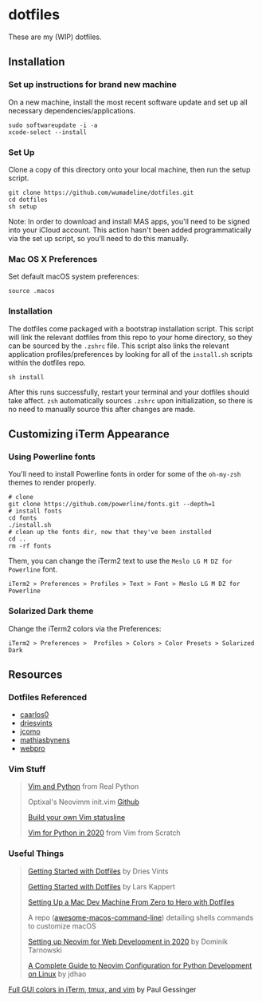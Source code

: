 # dotfiles
These are my (WIP) dotfiles.

## Installation
### Set up instructions for brand new machine
On a new machine, install the most recent software update and set up all
necessary dependencies/applications.
```
sudo softwareupdate -i -a
xcode-select --install
```

### Set Up
Clone a copy of this directory onto your local machine, then run the setup script.
```
git clone https://github.com/wumadeline/dotfiles.git
cd dotfiles
sh setup
```

Note: In order to download and install MAS apps, you'll need to be signed into your iCloud account. This action hasn't been added programmatically via the set up script, so you'll need to do this manually.

### Mac OS X Preferences
Set default macOS system preferences:
```
source .macos
```

### Installation
The dotfiles come packaged with a bootstrap installation script. This script
will link the relevant dotfiles from this repo to your home directory, so they
can be sourced by the `.zshrc` file. This script also links the relevant
application profiles/preferences by looking for all of the `install.sh` scripts
within the dotfiles repo.

```
sh install
```
After this runs successfully, restart your terminal and your dotfiles should
take affect. `zsh` automatically sources `.zshrc` upon initialization, so there
is no need to manually source this after changes are made.

## Customizing iTerm Appearance
### Using Powerline fonts
You'll need to install Powerline fonts in order for some of the `oh-my-zsh`
themes to render properly.
```
# clone
git clone https://github.com/powerline/fonts.git --depth=1
# install fonts
cd fonts
./install.sh
# clean up the fonts dir, now that they've been installed
cd ..
rm -rf fonts
```

Them, you can change the iTerm2 text to use the `Meslo LG M DZ for Powerline`
font.
```
iTerm2 > Preferences > Profiles > Text > Font > Meslo LG M DZ for Powerline
```

### Solarized Dark theme
Change the iTerm2 colors via the Preferences:
```
iTerm2 > Preferences >  Profiles > Colors > Color Presets > Solarized Dark
```

## Resources
### Dotfiles Referenced
- [caarlos0](https://github.com/caarlos0/dotfiles)
- [driesvints](https://github.com/driesvints/dotfiles)
- [jcomo](https://github.com/jcomo/dotfiles)
- [mathiasbynens](https://github.com/mathiasbynens/dotfiles)
- [webpro](https://github.com/webpro/dotfiles)

### Vim Stuff
> [Vim and Python](https://realpython.com/vim-and-python-a-match-made-in-heaven/)
from Real Python
>
> Optixal's Neovimm init.vim [Github](https://github.com/Optixal/neovim-init.vim)
>
> [Build your own Vim statusline](https://shapeshed.com/vim-statuslines/)
>
> [Vim for Python in 2020](https://www.vimfromscratch.com/articles/vim-for-python/)
 from Vim from Scratch

### Useful Things
> [Getting Started with Dotfiles](https://driesvints.com/blog/getting-started-with-dotfiles/) by Dries Vints
>
> [Getting Started with
Dotfiles](https://medium.com/@webprolific/getting-started-with-dotfiles-43c3602fd789)
by Lars Kappert
>
> [Setting Up a Mac Dev Machine From Zero to Hero with Dotfiles](https://github.com/herrbischoff/awesome-macos-command-line)
>
> A repo
([awesome-macos-command-line](https://github.com/herrbischoff/awesome-macos-command-line))
detailing shells commands to customize macOS
>
> [Setting up Neovim for Web Development in 2020](https://medium.com/better-programming/setting-up-neovim-for-web-development-in-2020-d800de3efacd) by Dominik Tarnowski
>
> [A Complete Guide to Neovim Configuration for Python Development on
Linux](https://jdhao.github.io/2018/12/24/centos_nvim_install_use_guide_en/) by
jdhao

[Full GUI colors in iTerm, tmux, and
vim](https://www.paulgessinger.com/posts/2020/full-gui-colors-in-iterm-tmux-and-vim/)
by Paul Gessinger
